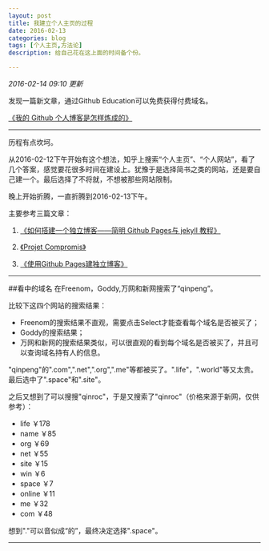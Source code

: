 ```yaml
---
layout: post
title: 我建立个人主页的过程
date: 2016-02-13
categories: blog
tags: [个人主页,方法论]
description: 给自己花在这上面的时间备个份。

---
```

_2016-02-14 09:10 更新_

发现一篇新文章，通过Github Education可以免费获得付费域名。

[《我的 Github 个人博客是怎样炼成的》](http://www.jianshu.com/p/4fd3cb0a11da#)

---

历程有点坎坷。

从2016-02-12下午开始有这个想法，知乎上搜索“个人主页”、“个人网站”，看了几个答案，感觉要花很多时间在建设上。犹豫于是选择简书之类的网站，还是要自己建一个。最后选择了不将就，不想被那些网站限制。

晚上开始折腾，一直折腾到2016-02-13下午。

主要参考三篇文章：

1. [《如何搭建一个独立博客——简明 Github Pages与 jekyll 教程》](http://cnfeat.com/blog/2014/05/10/how-to-build-a-blog/)

2. [《Projet Compromis》](http://projetcommpromis.tk)

3. [《使用Github Pages建独立博客》](http://beiyuu.com/github-pages/)

---

##看中的域名
在Freenom，Goddy,万网和新网搜索了“qinpeng”。

比较下这四个网站的搜索结果：

- Freenom的搜索结果不直观，需要点击Select才能查看每个域名是否被买了；
- Goddy的搜索结果；
- 万网和新网的搜索结果类似，可以很直观的看到每个域名是否被买了，并且可以查询域名持有人的信息。

"qinpeng"的".com",".net",".org",".me"等都被买了。".life"，".world"等又太贵。最后选中了".space"和".site"。

之后又想到了可以搜搜"qinroc"，于是又搜索了"qinroc"（价格来源于新网，仅供参考）：

- life ￥178
- name ￥85
- org ￥69
- net ￥55
- site ￥15
- win ￥6
- space ￥7
- online ￥11
- me ￥32
- com ￥48

想到"."可以音似成“的”，最终决定选择".space"。 

---











